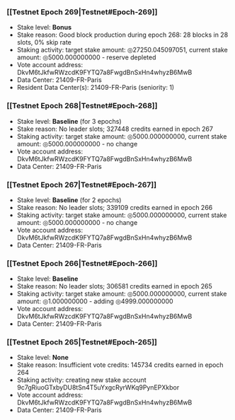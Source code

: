 ### [[Testnet Epoch 269|Testnet#Epoch-269]]
* Stake level: **Bonus**
* Stake reason: Good block production during epoch 268: 28 blocks in 28 slots, 0% skip rate
* Staking activity: target stake amount: ◎27250.045097051, current stake amount: ◎5000.000000000 - reserve depleted
* Vote account address: DkvM6tJkfwRWzcdK9FYTQ7a8FwgdBnSxHn4whyzB6MwB
* Data Center: 21409-FR-Paris
* Resident Data Center(s): 21409-FR-Paris (seniority: 1)
### [[Testnet Epoch 268|Testnet#Epoch-268]]
* Stake level: **Baseline** (for 3 epochs)
* Stake reason: No leader slots; 327448 credits earned in epoch 267
* Staking activity: target stake amount: ◎5000.000000000, current stake amount: ◎5000.000000000 - no change
* Vote account address: DkvM6tJkfwRWzcdK9FYTQ7a8FwgdBnSxHn4whyzB6MwB
* Data Center: 21409-FR-Paris
### [[Testnet Epoch 267|Testnet#Epoch-267]]
* Stake level: **Baseline** (for 2 epochs)
* Stake reason: No leader slots; 339109 credits earned in epoch 266
* Staking activity: target stake amount: ◎5000.000000000, current stake amount: ◎5000.000000000 - no change
* Vote account address: DkvM6tJkfwRWzcdK9FYTQ7a8FwgdBnSxHn4whyzB6MwB
* Data Center: 21409-FR-Paris
### [[Testnet Epoch 266|Testnet#Epoch-266]]
* Stake level: **Baseline**
* Stake reason: No leader slots; 306581 credits earned in epoch 265
* Staking activity: target stake amount: ◎5000.000000000, current stake amount: ◎1.000000000 - adding ◎4999.000000000
* Vote account address: DkvM6tJkfwRWzcdK9FYTQ7a8FwgdBnSxHn4whyzB6MwB
* Data Center: 21409-FR-Paris
### [[Testnet Epoch 265|Testnet#Epoch-265]]
* Stake level: **None**
* Stake reason: Insufficient vote credits: 145734 credits earned in epoch 264
* Staking activity: creating new stake account 9c7gRiuoGTxbyDU8tSn4T5uYxgcRyrWKq9PynEPXkbor
* Vote account address: DkvM6tJkfwRWzcdK9FYTQ7a8FwgdBnSxHn4whyzB6MwB
* Data Center: 21409-FR-Paris